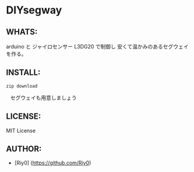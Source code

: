 DIYsegway
======

WHATS:
------

  arduino と ジャイロセンサー L3DG20 で制御し  安くて温かみのあるセグウェイを作る。

INSTALL:
--------
    zip download
    セグウェイも用意しましょう

LICENSE:
--------

  MIT License

AUTHOR:
-------

  * [Riy0] (https://github.com/Riy0)

